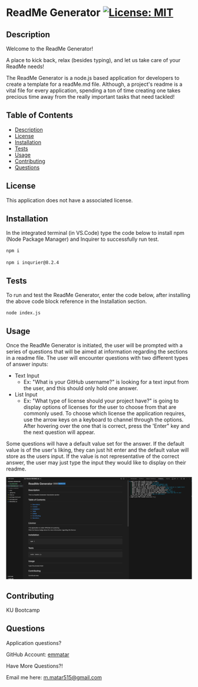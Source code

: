   # ReadMe Generator  [![License: MIT](https://img.shields.io/badge/License-MIT-yellow.svg)](https://opensource.org/blog/license/mit-0)



  ## Description
  Welcome to the ReadMe Generator!<br />
  
  A place to kick back, relax (besides typing), and let us take care of your ReadMe needs!  

  The ReadMe Generator is a node.js based application for developers to create a template for a readMe.md file. Although, a project's readme is a vital file for every application, spending a ton of time creating one takes precious time away from the really important tasks that need tackled!

  ## Table of Contents
  - [Description](#description)
  - [License](#license)
  - [Installation](#installation)
  - [Tests](#tests)
  - [Usage](#usage)
  - [Contributing](#contributing)
  - [Questions](#questions)

  ## License 
  This application does not have a associated license.

  ## Installation
  In the integrated terminal (in VS.Code) type the code below to install npm (Node Package Manager) and Inquirer to successfully run test.

    npm i
    
    npm i inqurier@8.2.4
  

  ## Tests 
  To run and test the ReadMe Generator, enter the code below, after installing the above code block reference in the Installation section.

    node index.js

  ## Usage
  Once the ReadMe Generator is initiated, the user will be prompted with a series of questions that will be aimed at information regarding the sections in a readme file. The user will encounter questions with two different types of answer inputs:<br /> 
  - Text Input
    - Ex: "What is your GitHub username?" is looking for a text input from the user, and this should only hold one answer.
  - List Input
    - Ex: "What type of license should your project have?" is going to display options of licenses for the user to choose from that are commonly used. To choose which license the application requires, use the arrow keys on a keyboard to channel through the options. After hovering over the one that is correct, press the 'Enter" key and the next question will appear.

  Some questions will have a default value set for the answer. If the default value is of the user's liking, they can just hit enter and the default value will store as the users input. If the value is not representative of the correct answer, the user may just type the input they would like to display on their readme.

  ![screenshot](/assets/images/ReadMe.png)
  

  ## Contributing 

  KU Bootcamp

  ## Questions
  Application questions? 
  
  GitHub Account: [emmatar](https://github.com/emmatar)

  Have More Questions?!

  Email me here: m.matar515@gmail.com
  
